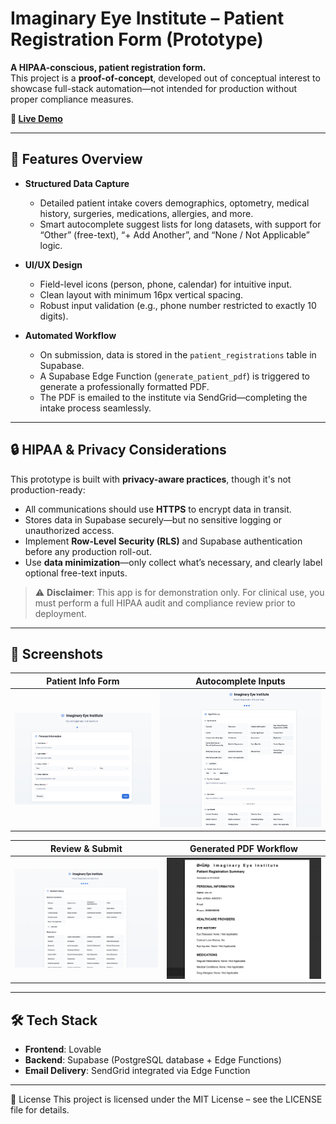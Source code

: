 # Imaginary Eye Institute – Patient Registration Form (Prototype)

**A HIPAA-conscious, patient registration form.**  
This project is a **proof-of-concept**, developed out of conceptual interest to showcase full-stack automation—not intended for production without proper compliance measures.

**🔗 [Live Demo](https://patientregistration.lovable.app/)**

---

## 🚀 Features Overview

- **Structured Data Capture**  
  - Detailed patient intake covers demographics, optometry, medical history, surgeries, medications, allergies, and more.
  - Smart autocomplete suggest lists for long datasets, with support for “Other” (free-text), “+ Add Another”, and “None / Not Applicable” logic.

- **UI/UX Design**  
  - Field-level icons (person, phone, calendar) for intuitive input.
  - Clean layout with minimum 16px vertical spacing.
  - Robust input validation (e.g., phone number restricted to exactly 10 digits).

- **Automated Workflow**  
  - On submission, data is stored in the `patient_registrations` table in Supabase.
  - A Supabase Edge Function (`generate_patient_pdf`) is triggered to generate a professionally formatted PDF.
  - The PDF is emailed to the institute via SendGrid—completing the intake process seamlessly.

---

## 🔒 HIPAA & Privacy Considerations

This prototype is built with **privacy-aware practices**, though it's not production-ready:

- All communications should use **HTTPS** to encrypt data in transit.
- Stores data in Supabase securely—but no sensitive logging or unauthorized access.
- Implement **Row-Level Security (RLS)** and Supabase authentication before any production roll-out.
- Use **data minimization**—only collect what’s necessary, and clearly label optional free-text inputs.
  
> ⚠ **Disclaimer**: This app is for demonstration only. For clinical use, you must perform a full HIPAA audit and compliance review prior to deployment.

---

## 📸 Screenshots

| Patient Info Form | Autocomplete Inputs |
|-------------------|---------------------|
| ![Form View](screenshot.1.png) | ![Field Selection](screenshot.2.png) |

| Review & Submit | Generated PDF Workflow |
|-----------------|------------------------|
| ![Field Selection](screenshot.3.png) | ![PDF Summary](screenshot.4.png) |

---

## 🛠 Tech Stack

- **Frontend**: Lovable
- **Backend**: Supabase (PostgreSQL database + Edge Functions)  
- **Email Delivery**: SendGrid integrated via Edge Function

---

📄 License
This project is licensed under the MIT License – see the LICENSE file for details.

